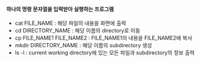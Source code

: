 #### 하나의 명령 문자열을 입력받아 실행하는 프로그램
- cat FILE_NAME : 해당 파일의 내용을 화면에 출력
- cd DIRECTORY_NAME : 해당 이름의 directory로 이동
- cp FILE_NAME1 FILE_NAME2 : FILE_NAME1의 내용을 FILE_NAME2에 복사
- mkdir DIRECTORY_NAME : 해당 이름의 subdirectory 생성
- ls -l : current working directory에 있는 모든 파일과 subdirectory의 정보 출력
